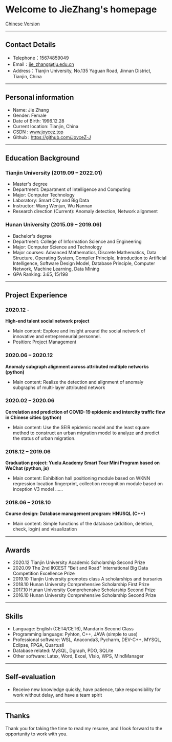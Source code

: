 # Welcome to JieZhang's homepage

[Chinese Version](index_cn.md)

---

##  Contact Details

- Telephone：15674859049 
- Email：jie_zhang@tju.edu.cn 
- Address：Tianjin University, No.135 Yaguan Road, Jinnan District, Tianjin, China

---

## Personal information

  - Name: Jie Zhang
  - Gender: Female
  - Date of Birth: 1996.12.28
  - Current location: Tianjin, China
  - CSDN : www.joycez.top
  - Github : https://github.com/JoyceZ-J

---


## Education Background
### Tianjin University (2019.09 – 2022.01)   
- Master's degree
- Department: Department of Intelligence and Computing   
- Major: Computer Technology
- Laboratory: Smart City and Big Data 
- Instructor: Wang Wenjun, Wu Nannan 
- Research direction (Current): Anomaly detection, Network alignment


### Hunan University (2015.09 – 2019.06)   
- Bachelor's degree
- Department: College of Information Science and Engineering   
- Major: Computer Science and Technology
- Major courses: Advanced Mathematics, Discrete Mathematics, Data Structure,
    Operating System, Compiler Principle, Introduction to Artificial Intelligence, 
    Software Design Model, Database Principle, Computer Network, Machine Learning, Data Mining
- GPA Ranking: 3.65, 15/198

---

  
## Project Experience
### 2020.12 - 
**High-end talent social network project**
- Main content: Explore and insight around the social network of innovative and entrepreneurial personnel.
- Position: Project Management

### 2020.06 – 2020.12
**Anomaly subgraph alignment across attributed  multiple networks (python)**
- Main content: Realize the detection and alignment of anomaly subgraphs of multi-layer attributed network

### 2020.02 – 2020.06
**Correlation and prediction of COVID-19 epidemic and intercity traffic flow in Chinese cities (python)**
- Main content: Use the SEIR epidemic model and the least square method to construct an urban migration model to analyze and predict the status of urban migration.

### 2018.12 – 2019.06  
**Graduation project: Yuelu Academy Smart Tour Mini Program based on WeChat (python, js)**
- Main content: Exhibition hall positioning module based on WKNN regression location fingerprint, collection recognition module based on inception V3 model ……

### 2018.06 – 2018.10  
**Course design: Database management program: HNUSQL (C++)**
- Main content: Simple functions of the database (addition, deletion, check, login) and visualization

---

## Awards
- 2020.12 Tianjin University Academic Scholarship Second Prize 
- 2020.09 The 2nd IKCEST "Belt and Road" International Big Data Competition Excellence Prize
- 2019.10 Tianjin University promotes class A scholarships and bursaries
- 2018.10 Hunan University Comprehensive Scholarship First Prize
- 2017.10 Hunan University Comprehensive Scholarship Second Prize
- 2016.10 Hunan University Comprehensive Scholarship Second Prize

---

## Skills 
- Language: English (CET4/CET6), Mandarin Second Class
- Programming language: Pyhton, C++, JAVA (simple to use)
- Professional software: WSL, Anaconda3, Pycharm, DEV-C++, MYSQL, Eclipse, FPGA, QuartusII
- Database related: MySQL, Dgraph, PDO, SQLite
- Other software: Latex, Word, Excel, VIsio, WPS, MindManager

---

## Self-evaluation
- Receive new knowledge quickly, have patience, take responsibility for work without delay, and have a team spirit

---      

## Thanks
Thank you for taking the time to read my resume, and I look forward to the opportunity to work with you.

